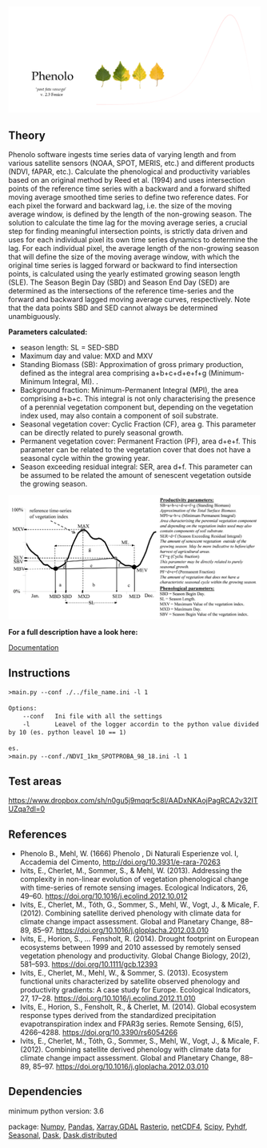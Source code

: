 ![Phenolo](Images/Phenolo2_3_1.png)

Theory
------
Phenolo software ingests time series data of varying length and from various satellite sensors (NOAA, SPOT, MERIS, etc.) and different products (NDVI, fAPAR, etc.). Calculate the phenological and productivity variables based on an original method by Reed et al. (1994) and uses intersection points of the reference time series with a backward and a forward shifted moving average smoothed time series to define two reference dates. For each pixel the forward and backward lag, i.e. the size of the moving average window, is defined by the length of the non-growing season. 
The solution to calculate the time lag for the moving average series, a crucial step for finding meaningful intersection points, is strictly data driven and uses for each individual pixel its own time series dynamics to determine the lag. 
For each individual pixel, the average length of the non-growing season that will define the size of the moving average window, with which the original time series is lagged forward or backward to find intersection points, is calculated using the yearly estimated growing season length (SLE). 
The Season Begin Day (SBD) and Season End Day (SED) are determined as the intersections of the reference time-series and the forward and backward lagged moving average curves, respectively. Note that the data points SBD and SED cannot always be determined unambiguously. 

**Parameters calculated:**

-	season length: SL = SED-SBD 
-	Maximum day and value: MXD and MXV
-	Standing Biomass (SB): Approximation of gross primary production, defined as the integral area comprising a+b+c+d+e+f+g (Minimum-Minimum Integral, MI). .
-	Background fraction: Minimum-Permanent Integral (MPI), the area comprising a+b+c. This integral is not only characterising the presence of a perennial vegetation component but, depending on the vegetation index used, may also contain a component of soil substrate. 
-	Seasonal vegetation cover: Cyclic Fraction (CF), area g. This parameter can be directly related to purely seasonal growth.
-	Permanent vegetation cover: Permanent Fraction (PF), area d+e+f. This parameter can be related to the vegetation cover that does not have a seasonal cycle within the growing year.
-	Season exceeding residual integral: SER, area d+f. This parameter can be assumed to be related the amount of senescent vegetation outside the growing season.

![fig 4](./Images/Parameters.png)

**For a full description have a look here:**

[Documentation](./Docs/manual.html)


Instructions
-------------

    >main.py --conf ./../file_name.ini -l 1
    
    Options:
        --conf   Ini file with all the settings
        -l       Leavel of the logger accordin to the python value divided by 10 (es. python leavel 10 == 1)
    
    es. 
    >main.py --conf./NDVI_1km_SPOTPROBA_98_18.ini -l 1


Test areas
-------------
https://www.dropbox.com/sh/n0gu5j9mqqr5c8l/AADxNKAojPagRCA2v32ITUZqa?dl=0

References
-------------
- Phenolo B., Mehl, W. (1666) Phenolo , Di Naturali Esperienze vol. I, Accademia del Cimento, http://doi.org/10.3931/e-rara-70263
- Ivits, E., Cherlet, M., Sommer, S., & Mehl, W. (2013). Addressing the complexity in non-linear evolution of vegetation phenological change with time-series of remote sensing images. Ecological Indicators, 26, 49–60. https://doi.org/10.1016/j.ecolind.2012.10.012
- Ivits, E., Cherlet, M., Tóth, G., Sommer, S., Mehl, W., Vogt, J., & Micale, F. (2012). Combining satellite derived phenology with climate data for climate change impact assessment. Global and Planetary Change, 88–89, 85–97. https://doi.org/10.1016/j.gloplacha.2012.03.010
- Ivits, E., Horion, S., … Fensholt, R. (2014). Drought footprint on European ecosystems between 1999 and 2010 assessed by remotely sensed vegetation phenology and productivity. Global Change Biology, 20(2), 581–593. https://doi.org/10.1111/gcb.12393
- Ivits, E., Cherlet, M., Mehl, W., & Sommer, S. (2013). Ecosystem functional units characterized by satellite observed phenology and productivity gradients: A case study for Europe. Ecological Indicators, 27, 17–28. https://doi.org/10.1016/j.ecolind.2012.11.010
- Ivits, E., Horion, S., Fensholt, R., & Cherlet, M. (2014). Global ecosystem response types derived from the standardized precipitation evapotranspiration index and FPAR3g series. Remote Sensing, 6(5), 4266–4288. https://doi.org/10.3390/rs6054266
- Ivits, E., Cherlet, M., Tóth, G., Sommer, S., Mehl, W., Vogt, J., & Micale, F. (2012). Combining satellite derived phenology with climate data for climate change impact assessment. Global and Planetary Change, 88–89, 85–97. https://doi.org/10.1016/j.gloplacha.2012.03.010

Dependencies
-------------
minimum python version: 3.6

package: [Numpy](http://www.numpy.org/), [Pandas](https://pandas.pydata.org/), [Xarray](http://xarray.pydata.org/en/stable/),[GDAL](https://www.gdal.org/) [Rasterio](https://github.com/mapbox/rasterio), [netCDF4](http://unidata.github.io/netcdf4-python/), [Scipy](https://www.scipy.org/), [Pyhdf](https://hdfeos.org/software/pyhdf.php), [Seasonal](https://github.com/welch/seasonal), [Dask](https://docs.dask.org/en/latest/), [Dask.distributed](https://distributed.dask.org/en/latest/)

